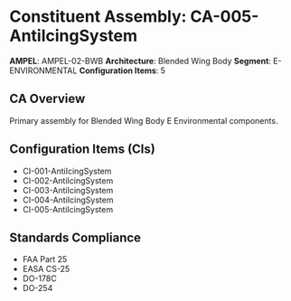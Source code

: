 # Constituent Assembly: CA-005-AntiIcingSystem

**AMPEL**: AMPEL-02-BWB
**Architecture**: Blended Wing Body
**Segment**: E-ENVIRONMENTAL
**Configuration Items**: 5

## CA Overview
Primary assembly for Blended Wing Body E Environmental components.

## Configuration Items (CIs)
- CI-001-AntiIcingSystem
- CI-002-AntiIcingSystem
- CI-003-AntiIcingSystem
- CI-004-AntiIcingSystem
- CI-005-AntiIcingSystem

## Standards Compliance
- FAA Part 25
- EASA CS-25
- DO-178C
- DO-254
